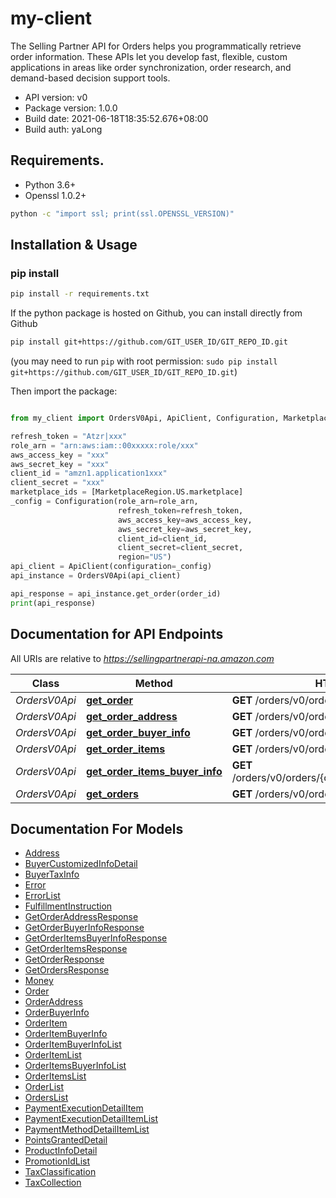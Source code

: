 # my-client
The Selling Partner API for Orders helps you programmatically retrieve order information. These APIs let you develop fast, flexible, custom applications in areas like order synchronization, order research, and demand-based decision support tools.

- API version: v0
- Package version: 1.0.0
- Build date: 2021-06-18T18:35:52.676+08:00
- Build auth: yaLong

## Requirements.

- Python 3.6+
- Openssl 1.0.2+
```sh
python -c "import ssl; print(ssl.OPENSSL_VERSION)"
```

## Installation & Usage
### pip install

```sh
pip install -r requirements.txt
```

If the python package is hosted on Github, you can install directly from Github

```sh
pip install git+https://github.com/GIT_USER_ID/GIT_REPO_ID.git
```
(you may need to run `pip` with root permission: `sudo pip install git+https://github.com/GIT_USER_ID/GIT_REPO_ID.git`)

Then import the package:
```python

from my_client import OrdersV0Api, ApiClient, Configuration, MarketplaceRegion

refresh_token = "Atzr|xxx"
role_arn = "arn:aws:iam::00xxxxx:role/xxx"
aws_access_key = "xxx"
aws_secret_key = "xxx"
client_id = "amzn1.application1xxx"
client_secret = "xxx"
marketplace_ids = [MarketplaceRegion.US.marketplace]
_config = Configuration(role_arn=role_arn,
                        refresh_token=refresh_token,
                        aws_access_key=aws_access_key,
                        aws_secret_key=aws_secret_key,
                        client_id=client_id,
                        client_secret=client_secret,
                        region="US")
api_client = ApiClient(configuration=_config)
api_instance = OrdersV0Api(api_client)

api_response = api_instance.get_order(order_id)
print(api_response)

```

## Documentation for API Endpoints

All URIs are relative to *https://sellingpartnerapi-na.amazon.com*

Class | Method | HTTP request | Description
------------ | ------------- | ------------- | -------------
*OrdersV0Api* | [**get_order**](docs/OrdersV0Api.md#get_order) | **GET** /orders/v0/orders/{orderId} | 
*OrdersV0Api* | [**get_order_address**](docs/OrdersV0Api.md#get_order_address) | **GET** /orders/v0/orders/{orderId}/address | 
*OrdersV0Api* | [**get_order_buyer_info**](docs/OrdersV0Api.md#get_order_buyer_info) | **GET** /orders/v0/orders/{orderId}/buyerInfo | 
*OrdersV0Api* | [**get_order_items**](docs/OrdersV0Api.md#get_order_items) | **GET** /orders/v0/orders/{orderId}/orderItems | 
*OrdersV0Api* | [**get_order_items_buyer_info**](docs/OrdersV0Api.md#get_order_items_buyer_info) | **GET** /orders/v0/orders/{orderId}/orderItems/buyerInfo | 
*OrdersV0Api* | [**get_orders**](docs/OrdersV0Api.md#get_orders) | **GET** /orders/v0/orders | 


## Documentation For Models

 - [Address](docs/Address.md)
 - [BuyerCustomizedInfoDetail](docs/BuyerCustomizedInfoDetail.md)
 - [BuyerTaxInfo](docs/BuyerTaxInfo.md)
 - [Error](docs/Error.md)
 - [ErrorList](docs/ErrorList.md)
 - [FulfillmentInstruction](docs/FulfillmentInstruction.md)
 - [GetOrderAddressResponse](docs/GetOrderAddressResponse.md)
 - [GetOrderBuyerInfoResponse](docs/GetOrderBuyerInfoResponse.md)
 - [GetOrderItemsBuyerInfoResponse](docs/GetOrderItemsBuyerInfoResponse.md)
 - [GetOrderItemsResponse](docs/GetOrderItemsResponse.md)
 - [GetOrderResponse](docs/GetOrderResponse.md)
 - [GetOrdersResponse](docs/GetOrdersResponse.md)
 - [Money](docs/Money.md)
 - [Order](docs/Order.md)
 - [OrderAddress](docs/OrderAddress.md)
 - [OrderBuyerInfo](docs/OrderBuyerInfo.md)
 - [OrderItem](docs/OrderItem.md)
 - [OrderItemBuyerInfo](docs/OrderItemBuyerInfo.md)
 - [OrderItemBuyerInfoList](docs/OrderItemBuyerInfoList.md)
 - [OrderItemList](docs/OrderItemList.md)
 - [OrderItemsBuyerInfoList](docs/OrderItemsBuyerInfoList.md)
 - [OrderItemsList](docs/OrderItemsList.md)
 - [OrderList](docs/OrderList.md)
 - [OrdersList](docs/OrdersList.md)
 - [PaymentExecutionDetailItem](docs/PaymentExecutionDetailItem.md)
 - [PaymentExecutionDetailItemList](docs/PaymentExecutionDetailItemList.md)
 - [PaymentMethodDetailItemList](docs/PaymentMethodDetailItemList.md)
 - [PointsGrantedDetail](docs/PointsGrantedDetail.md)
 - [ProductInfoDetail](docs/ProductInfoDetail.md)
 - [PromotionIdList](docs/PromotionIdList.md)
 - [TaxClassification](docs/TaxClassification.md)
 - [TaxCollection](docs/TaxCollection.md)

